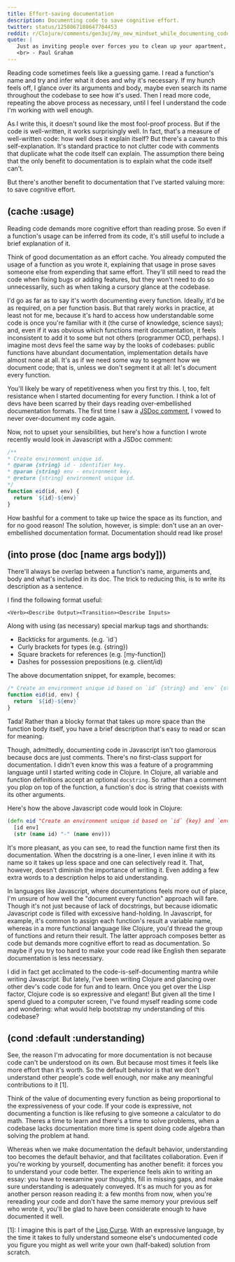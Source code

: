 ```yaml
---
title: Effort-saving documentation
description: Documenting code to save cognitive effort.
twitter: status/1258067180647784453
reddit: r/Clojure/comments/gen3uj/my_new_mindset_while_documenting_code_save/
quote: | 
   Just as inviting people over forces you to clean up your apartment, writing something that other people will read forces you to think well.
   <br> - Paul Graham
---
```


Reading code sometimes feels like a guessing game. I read a function's name and try and infer what it does and why it's necessary. If my hunch feels off, I glance over its arguments and body, maybe even search its name throughout the codebase to see how it's used. Then I read more code, repeating the above process as necessary, until I feel I understand the code I'm working with well enough.

As I write this, it doesn't sound like the most fool-proof process. But if the code is well-written, it works surprisingly well. In fact, that's a measure of well-written code: how well does it explain itself? 
But there's a caveat to this self-explanation. It's standard practice to not clutter code with comments that duplicate what the code itself can explain. The assumption there being that the only benefit to documentation is to explain what the code itself can't. 

But there's another benefit to documentation that I've started valuing more: to save cognitive effort. 

## (cache :usage)

Reading code demands more cognitive effort than reading prose. So even if a function's usage can be inferred from its code, it's still useful to include a brief explanation of it.

Think of good documentation as an effort cache. You already computed the usage of a function as you wrote it, explaining that usage in prose saves someone else from expending that same effort. They'll still need to read the code when fixing bugs or adding features, but they won't need to do so unnecessarily, such as when taking a cursory glance at the codebase. 

I'd go as far as to say it's worth documenting every function. Ideally, it'd be as required, on a per function basis. But that rarely works in practice, at least not for me, because it's hard to access how understandable some code is once you're familiar with it (the   curse of knowledge, science says); and, even if it was obvious which functions merit documentation, it feels inconsistent to add it to some but not others (programmer OCD, perhaps). I imagine most devs feel the same way by the looks of codebases: public functions have abundant documentation, implementation details have almost none at all. It's as if we need some way to segment how we document code; that is, unless we don't segment it at all: let's document every function.

You'll likely be wary of repetitiveness when you first try this. I, too, felt resistance when I started documenting for every function. I think a lot of devs have been scarred by their days reading over-embellished documentation formats. The first time I saw a [JSDoc comment](https://en.wikipedia.org/wiki/JSDoc), I vowed to never over-document my code again. 

Now, not to upset your sensibilities, but here's how a function I wrote recently would look in Javascript with a JSDoc comment: 

```js
/**
* Create environment unique id.
* @param {string} id - identifier key.
* @param {string} env - environment key.
* @return {string} environment unique id.
*/
function eid(id, env) {
  return `${id}-${env}`
}
```

How bashful for a comment to take up twice the space as its function, and for no good reason! The solution, however, is simple: don't use an an over-embellished documentation format. Documentation should read like prose!

## (into prose (doc [name args body])) 

There'll always be overlap between a function's name, arguments and, body and what's included in its doc. The trick to reducing this, is to write its description as a sentence.

I find the following format useful: 

`<Verb><Describe Output><Transition><Describe Inputs>`

Along with using (as necessary) special markup tags and shorthands:

- Backticks for arguments. (e.g. \`id\`)
- Curly brackets for types (e.g. {string})
- Square brackets for references (e.g. [my-function])
- Dashes for possession prepositions (e.g. client/id)

The above documentation snippet, for example, becomes:

```js
/* Create an environment unique id based on `id` {string} and `env` {string}. */
function eid(id, env) {
  return `${id}-${env}`
}
```

Tada! Rather than a blocky format that takes up more space than the function body itself, you have a brief description that's easy to read or scan for meaning.

Though, admittedly, documenting code in Javascript isn't too glamorous because docs are just comments. There's no first-class support for documentation. I didn't even know this was a feature of a programming language until I started writing code in Clojure. In Clojure, all variable and function definitions accept an optional `docstring`. So rather than a comment you plop on top of the function, a function's doc is string that coexists with its other arguments.

Here's how the above Javascript code would look in Clojure: 

```clj
(defn eid "Create an environment unique id based on `id` {key} and `env` {keyword}."
  [id env] 
  (str (name id) "-" (name env)))
```

It's more pleasant, as you can see, to read the function name first then its documentation. When the docstring is a one-liner, I even inline it with its name so it takes up less space and one can selectively read it. That, however, doesn't diminish the importance of writing it. Even adding a few extra words to a description helps to aid understanding.

In languages like Javascript, where documentations feels more out of place, I'm unsure of how well the "document every function" approach will fare. Though it's not just because of lack of docstrings, but because idiomatic Javascript code is filled with excessive hand-holding. In Javascript, for example, it's common to assign each function's result a variable name, whereas in a more functional language like Clojure, you'd thread the group of functions and return their result. The latter approach composes better as code but demands more cognitive effort to read as documentation. So maybe if you try too hard to make your code read like English then separate documentation is less necessary.

I did in fact get acclimated to the code-is-self-documenting mantra while writing Javascript. But lately, I've been writing Clojure and glancing over other dev's code code for fun and to learn. Once you get over the Lisp factor, Clojure code is so expressive and elegant! But given all the time I spend glued to a computer screen, I've found myself reading some code and wondering: what would help bootstrap my understanding of this codebase?

## (cond :default :understanding)

See, the reason I'm advocating for more documentation is not because code can't be understood on its own. But because most times it feels like more effort than it's worth. So the default behavior is that we don't understand other people's code well enough, nor make any meaningful contributions to it [1].

Think of the value of documenting every function as being proportional to the expressiveness of your code. If your code is expressive, not documenting a function is like refusing to give someone a calculator to do math. Theres a time to learn and there's a time to solve problems, when a codebase lacks documentation more time is spent doing code algebra than solving the problem at hand.

Whereas when we make documentation the default behavior, understanding too becomes the default behavior, and that facilitates collaboration. Even if you're working by yourself, documenting has another benefit: it forces you to understand your code better. The experience feels akin to writing an essay: you have to reexamine your thoughts, fill in missing gaps, and make sure understanding is adequately conveyed. It's as much for you as for another person reason reading it: a few months from now, when you're rereading your code and don't have the same memory your previous self who wrote it, you'll be glad to have been considerate enough to have documented it well.

[1]: I imagine this is part of the [Lisp Curse](http://winestockwebdesign.com/Essays/Lisp_Curse.html). With an expressive language, by the time it takes to fully understand someone else's undocumented code you figure you might as well write your own (half-baked) solution from scratch.
